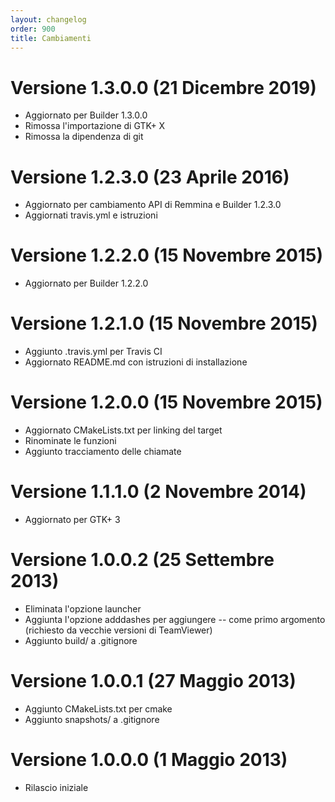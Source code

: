 ```yaml
---
layout: changelog
order: 900
title: Cambiamenti
---
```

# Versione 1.3.0.0 (21 Dicembre 2019)

* Aggiornato per Builder 1.3.0.0
* Rimossa l'importazione di GTK+ X
* Rimossa la dipendenza di git

# Versione 1.2.3.0 (23 Aprile 2016)

* Aggiornato per cambiamento API di Remmina e Builder 1.2.3.0
* Aggiornati travis.yml e istruzioni

# Versione 1.2.2.0 (15 Novembre 2015)

* Aggiornato per Builder 1.2.2.0

# Versione 1.2.1.0 (15 Novembre 2015)

* Aggiunto .travis.yml per Travis CI
* Aggiornato README.md con istruzioni di installazione

# Versione 1.2.0.0 (15 Novembre 2015)

* Aggiornato CMakeLists.txt per linking del target
* Rinominate le funzioni
* Aggiunto tracciamento delle chiamate

# Versione 1.1.1.0 (2 Novembre 2014)

* Aggiornato per GTK+ 3

# Versione 1.0.0.2 (25 Settembre 2013)

* Eliminata l'opzione launcher
* Aggiunta l'opzione adddashes per aggiungere -- come primo argomento (richiesto
  da vecchie versioni di TeamViewer)
* Aggiunto build/ a .gitignore

# Versione 1.0.0.1 (27 Maggio 2013)

* Aggiunto CMakeLists.txt per cmake
* Aggiunto snapshots/ a .gitignore

# Versione 1.0.0.0 (1 Maggio 2013)

* Rilascio iniziale
